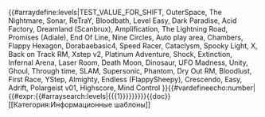 {{#arraydefine:levels|TEST_VALUE_FOR_SHIFT,
OuterSpace,
The Nightmare,
Sonar,
ReTraY,
Bloodbath,
Level Easy,
Dark Paradise,
Acid Factory,
Dreamland (Scanbrux),
Amplification,
The Lightning Road,
Promises (Adiale),
End Of Line,
Nine Circles,
Auto play area,
Chambers,
Flappy Hexagon,
Dorabaebasic4,
Speed Racer,
Cataclysm,
Spooky Light,
X,
Back on Track RM,
Xstep v2,
Platinum Adventure,
Shock,
Extinction,
Infernal Arena,
Laser Room,
Death Moon,
Dinosaur,
UFO Madness,
Unity,
Ghoul,
Through time,
SLAM,
Supersonic,
Phantom,
Dry Out RM,
Bloodlust,
First Race,
YStep,
Almighty,
Endless (FlappySheepy),
Crescendo,
Easy,
Adrift,
Polargeist v01,
Highscore,
Mind Control
}}{{#vardefineecho:number|{{#expr:{{#arraysearch:levels|{{{1}}}}}}}}}<noinclude>{{doc}}[[Категория:Информационные шаблоны]]</noinclude>